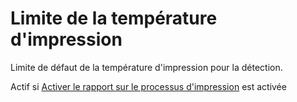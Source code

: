 # Limite de la température d'impression 

Limite de défaut de la température d'impression pour la détection.

Actif si [Activer le rapport sur le processus d'impression](ppr_enable.md) est activée
